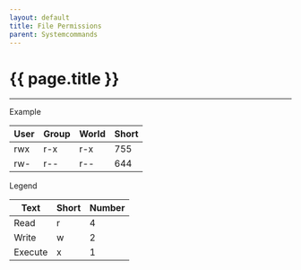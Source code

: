 ```yaml
---
layout: default
title: File Permissions
parent: Systemcommands
---
```


# {{ page.title }}

______________________________________________________________________

Example

| User | Group | World | Short |
| ---- | ----- | ----- | ----- |
| rwx  | r-x   | r-x   | 755   |
| rw-  | r--   | r--   | 644   |

Legend

| Text    | Short | Number |
| ------- | ----- | ------ |
| Read    | r     | 4      |
| Write   | w     | 2      |
| Execute | x     | 1      |
